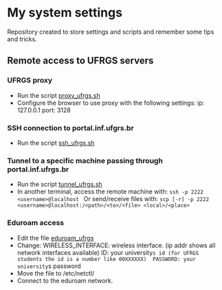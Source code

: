 # My system settings
Repository created to store settings and scripts and remember some tips and tricks. 

## Remote access to UFRGS servers

### UFRGS proxy 
* Run the script [proxy_ufrgs.sh](proxy_ufrgs.sh) 
* Configure the browser to use proxy with the following settings: 
	ip:	127.0.0.1 
	port:	3128 
 
### SSH connection to portal.inf.ufgrs.br 
* Run the script [ssh_ufrgs.sh](ssh_ufrgs.sh) 
 
### Tunnel to a specific machine passing through portal.inf.ufrgs.br 
* Run the script [tunnel_ufrgs.sh](tunnel_ufrgs.sh) 
* In another terminal, access the remote machine with: 
	`ssh -p 2222 <username>@localhost `
Or send/receive files with: 
	`scp [-r] -p 2222 <username>@localhost:/<path>/<to>/<file> <local>/<place>`

### Eduroam access 
* Edit the file [eduroam_ufrgs](eduroam_ufrgs) 
* Change: 
	WIRELESS_INTERFACE: wireless interface. (ip addr shows all network interfaces available) 
	ID: your university`s id (for UFRGS students the id is a number like 00XXXXXX) 
	PASSWORD: your university`s password 
* Move the file to /etc/netctl/ 
* Connect to the eduroam network. 


